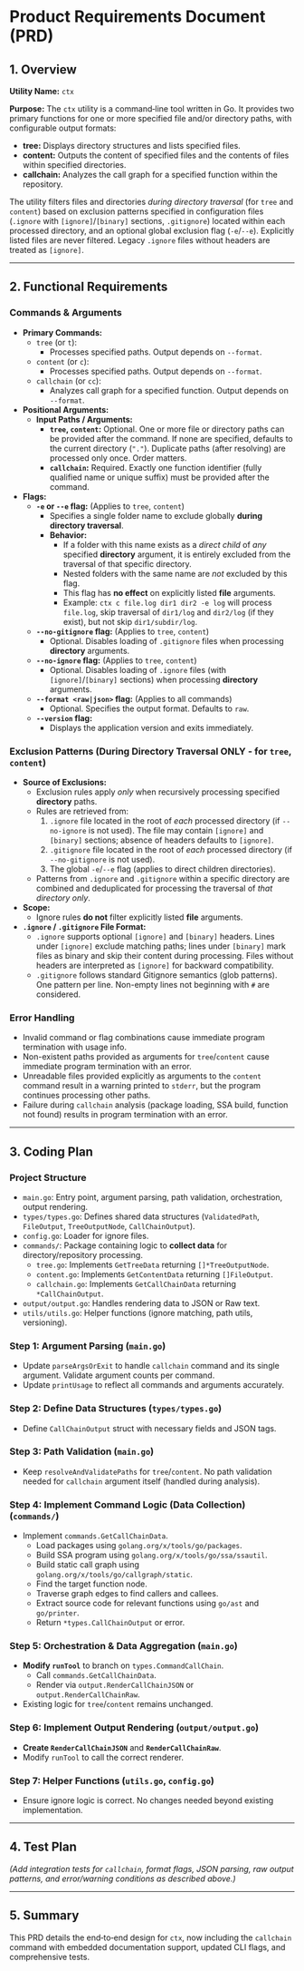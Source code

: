 # Product Requirements Document (PRD)

## 1. Overview

**Utility Name:** `ctx`

**Purpose:**
The `ctx` utility is a command‑line tool written in Go. It provides two primary functions for one or more specified
file and/or directory paths, with configurable output formats:

- **tree:** Displays directory structures and lists specified files.
- **content:** Outputs the content of specified files and the contents of files within specified directories.
- **callchain:** Analyzes the call graph for a specified function within the repository.

The utility filters files and directories *during directory traversal* (for `tree` and `content`) based on exclusion
patterns specified in configuration files (`.ignore` with `[ignore]`/`[binary]` sections, `.gitignore`) located within
each processed directory, and an optional global exclusion flag (`-e`/`--e`). Explicitly listed files are never
filtered. Legacy `.ignore` files without headers are treated as `[ignore]`.

---

## 2. Functional Requirements

### Commands & Arguments

- **Primary Commands:**
    - `tree` (or `t`):
        - Processes specified paths. Output depends on `--format`.
    - `content` (or `c`):
        - Processes specified paths. Output depends on `--format`.
    - `callchain` (or `cc`):
        - Analyzes call graph for a specified function. Output depends on `--format`.
- **Positional Arguments:**
    - **Input Paths / Arguments:**
        - **`tree`, `content`:** Optional. One or more file or directory paths can be provided after the command. If
          none
          are specified, defaults to the current directory (`"."`). Duplicate paths (after resolving) are processed only
          once. Order matters.
        - **`callchain`:** Required. Exactly one function identifier (fully qualified name or unique suffix) must be
          provided after the command.
- **Flags:**
    - **`-e` or `--e` flag:** (Applies to `tree`, `content`)
        - Specifies a single folder name to exclude globally **during directory traversal**.
        - **Behavior:**
            - If a folder with this name exists as a *direct child* of *any* specified **directory** argument, it is
              entirely excluded from the traversal of that specific directory.
            - Nested folders with the same name are *not* excluded by this flag.
            - This flag has **no effect** on explicitly listed **file** arguments.
            - Example: `ctx c file.log dir1 dir2 -e log` will process `file.log`, skip traversal of `dir1/log` and
              `dir2/log` (if they exist), but not skip `dir1/subdir/log`.
    - **`--no-gitignore` flag:** (Applies to `tree`, `content`)
        - Optional. Disables loading of `.gitignore` files when processing **directory** arguments.
    - **`--no-ignore` flag:** (Applies to `tree`, `content`)
        - Optional. Disables loading of `.ignore` files (with `[ignore]`/`[binary]` sections) when processing
          **directory** arguments.
    - **`--format <raw|json>` flag:** (Applies to all commands)
        - Optional. Specifies the output format. Defaults to `raw`.
    - **`--version` flag:**
        - Displays the application version and exits immediately.

### Exclusion Patterns (During Directory Traversal ONLY - for `tree`, `content`)

- **Source of Exclusions:**
    - Exclusion rules apply *only* when recursively processing specified **directory** paths.
    - Rules are retrieved from:
        1. `.ignore` file located in the root of *each* processed directory (if `--no-ignore` is not used). The file may
           contain `[ignore]` and `[binary]` sections; absence of headers defaults to `[ignore]`.
        2. `.gitignore` file located in the root of *each* processed directory (if `--no-gitignore` is not used).
        3. The global `-e`/`--e` flag (applies to direct children directories).
    - Patterns from `.ignore` and `.gitignore` within a specific directory are combined and deduplicated for processing
      the traversal of *that directory only*.
- **Scope:**
    - Ignore rules **do not** filter explicitly listed **file** arguments.
- **`.ignore` / `.gitignore` File Format:**
    - `.ignore` supports optional `[ignore]` and `[binary]` headers. Lines under `[ignore]` exclude matching paths;
      lines under `[binary]` mark files as binary and skip their content during processing. Files without headers are
      interpreted as `[ignore]` for backward compatibility.
    - `.gitignore` follows standard Gitignore semantics (glob patterns). One pattern per line. Non-empty lines not
      beginning with `#` are considered.

### Error Handling

- Invalid command or flag combinations cause immediate program termination with usage info.
- Non-existent paths provided as arguments for `tree`/`content` cause immediate program termination with an error.
- Unreadable files provided explicitly as arguments to the `content` command result in a warning printed to `stderr`,
  but the program continues processing other paths.
- Failure during `callchain` analysis (package loading, SSA build, function not found) results in program termination
  with an error.

---

## 3. Coding Plan

### Project Structure

- `main.go`: Entry point, argument parsing, path validation, orchestration, output rendering.
- `types/types.go`: Defines shared data structures (`ValidatedPath`, `FileOutput`, `TreeOutputNode`,
  `CallChainOutput`).
- `config.go`: Loader for ignore files.
- `commands/`: Package containing logic to **collect data** for directory/repository processing.
    - `tree.go`: Implements `GetTreeData` returning `[]*TreeOutputNode`.
    - `content.go`: Implements `GetContentData` returning `[]FileOutput`.
    - `callchain.go`: Implements `GetCallChainData` returning `*CallChainOutput`.
- `output/output.go`: Handles rendering data to JSON or Raw text.
- `utils/utils.go`: Helper functions (ignore matching, path utils, versioning).

### Step 1: Argument Parsing (`main.go`)

- Update `parseArgsOrExit` to handle `callchain` command and its single argument. Validate argument counts per command.
- Update `printUsage` to reflect all commands and arguments accurately.

### Step 2: Define Data Structures (`types/types.go`)

- Define `CallChainOutput` struct with necessary fields and JSON tags.

### Step 3: Path Validation (`main.go`)

- Keep `resolveAndValidatePaths` for `tree`/`content`. No path validation needed for `callchain` argument itself
  (handled during analysis).

### Step 4: Implement Command Logic (Data Collection) (`commands/`)

- Implement `commands.GetCallChainData`.
    - Load packages using `golang.org/x/tools/go/packages`.
    - Build SSA program using `golang.org/x/tools/go/ssa/ssautil`.
    - Build static call graph using `golang.org/x/tools/go/callgraph/static`.
    - Find the target function node.
    - Traverse graph edges to find callers and callees.
    - Extract source code for relevant functions using `go/ast` and `go/printer`.
    - Return `*types.CallChainOutput` or error.

### Step 5: Orchestration & Data Aggregation (`main.go`)

- **Modify `runTool`** to branch on `types.CommandCallChain`.
    - Call `commands.GetCallChainData`.
    - Render via `output.RenderCallChainJSON` or `output.RenderCallChainRaw`.
- Existing logic for `tree`/`content` remains unchanged.

### Step 6: Implement Output Rendering (`output/output.go`)

- **Create `RenderCallChainJSON`** and **`RenderCallChainRaw`**.
- Modify `runTool` to call the correct renderer.

### Step 7: Helper Functions (`utils.go`, `config.go`)

- Ensure ignore logic is correct. No changes needed beyond existing implementation.

---

## 4. Test Plan

*(Add integration tests for `callchain`, format flags, JSON parsing, raw output patterns, and error/warning conditions
as described above.)*

---

## 5. Summary

This PRD details the end‑to‑end design for `ctx`, now including the `callchain` command with embedded documentation
support, updated CLI flags, and comprehensive tests.
